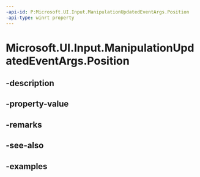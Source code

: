```yaml
---
-api-id: P:Microsoft.UI.Input.ManipulationUpdatedEventArgs.Position
-api-type: winrt property
---
```


# Microsoft.UI.Input.ManipulationUpdatedEventArgs.Position

<!--
public Windows.Foundation.Point Position { get; }
-->


## -description

## -property-value

## -remarks

## -see-also

## -examples


